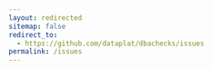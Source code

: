 ```yaml
---
layout: redirected
sitemap: false
redirect_to:
  - https://github.com/dataplat/dbachecks/issues
permalink: /issues
---
```

